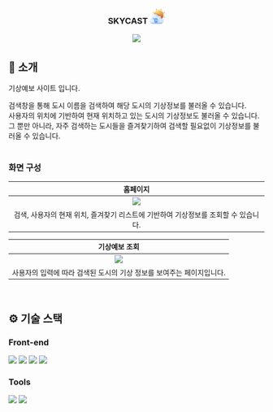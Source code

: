 <div align="center">

<!-- logo -->
### SKYCAST <img src="https://github.com/tjdwns1904/weather-forecast/blob/main/src/assets/images/weather-app.png" width="30"/>

[<img src="https://img.shields.io/badge/프로젝트 기간-2023.06.01~2023.08.30 & 2025.02.01~2025.02.24-blue?style=flat&logo=&logoColor=white" />]()

</div> 

## 📝 소개
기상예보 사이트 입니다.    
   
검색창을 통해 도시 이름을 검색하여 해당 도시의 기상정보를 불러올 수 있습니다.   
사용자의 위치에 기반하여 현재 위치하고 있는 도시의 기상정보도 불러올 수 있습니다.   
그 뿐만 아니라, 자주 검색하는 도시들을 즐겨찾기하여 검색할 필요없이 기상정보를 불러올 수 있습니다.   
<br />

### 화면 구성
|홈페이지|
|:---:|
|<img src="https://github.com/user-attachments/assets/51be65ca-08ed-437a-936f-f60d1c774a82" width="450"/>|
|검색, 사용자의 현재 위치, 즐겨찾기 리스트에 기반하여 기상정보를 조회할 수 있습니다.|


|기상예보 조회|
|:---:|
|<img src="https://github.com/user-attachments/assets/ea5e5952-f447-456f-a83d-95a31d5c1bd7" width="450"/>|
|사용자의 입력에 따라 검색된 도시의 기상 정보를 보여주는 페이지입니다.|

<br />

## ⚙ 기술 스택
### Front-end
<div>
<img src="https://github.com/yewon-Noh/readme-template/blob/main/skills/TypeScript.png?raw=true" width="80">
<img src="https://github.com/yewon-Noh/readme-template/blob/main/skills/React.png?raw=true" width="80">
<img src="https://github.com/yewon-Noh/readme-template/blob/main/skills/Bootstrap.png?raw=true" width="80">
<img src="https://github.com/yewon-Noh/readme-template/blob/main/skills/HTMLCSS.png?raw=true" width="80">
</div>

### Tools
<div>
<img src="https://github.com/yewon-Noh/readme-template/blob/main/skills/Github.png?raw=true" width="80">
<img src="https://github.com/yewon-Noh/readme-template/blob/main/skills/Notion.png?raw=true" width="80">
</div>
